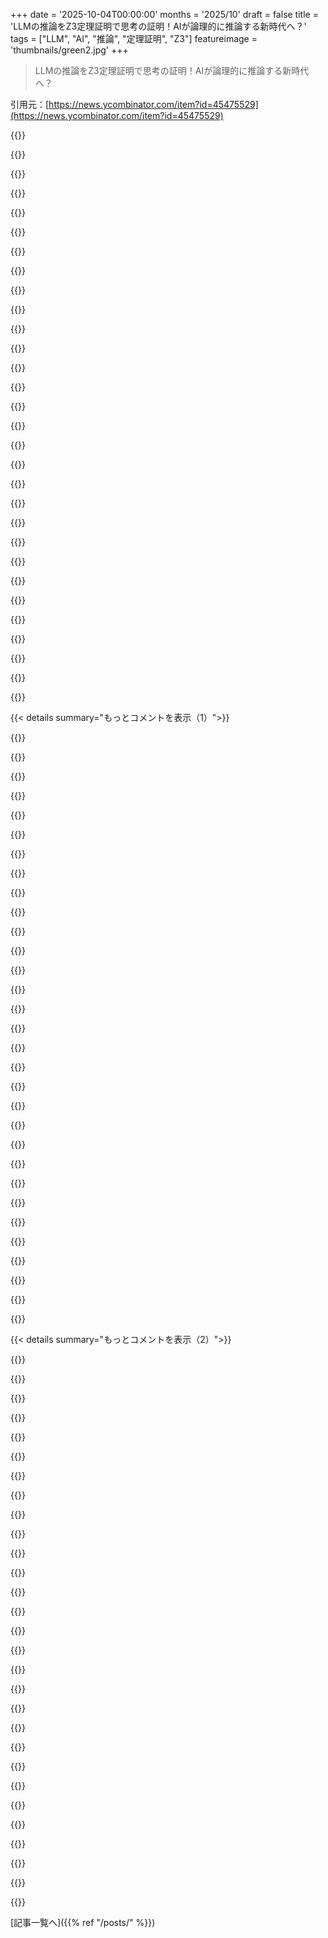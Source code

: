 +++
date = '2025-10-04T00:00:00'
months = '2025/10'
draft = false
title = 'LLMの推論をZ3定理証明で思考の証明！AIが論理的に推論する新時代へ？'
tags = ["LLM", "AI", "推論", "定理証明", "Z3"]
featureimage = 'thumbnails/green2.jpg'
+++

> LLMの推論をZ3定理証明で思考の証明！AIが論理的に推論する新時代へ？

引用元：[https://news.ycombinator.com/item?id=45475529](https://news.ycombinator.com/item?id=45475529)




{{<matomeQuote body="https://arxiv.org/abs/2409.17270" userName="barthelomew" createdAt="2025/10/04 18:34:23" color="">}}




{{<matomeQuote body="Gemini 2.5 Proとの体験談なんだけど、CASシステムで連立方程式を解いてたら、GeminiがPythonのsympyで解をくれたんだ。LLMがこんなことできるとは思わなかったから驚いたよ。あいまいなLLMと厳密なツールを組み合わせると、すごい効果があるってことだね。" userName="chrchr" createdAt="2025/10/04 20:57:22" color="#38d3d3">}}




{{<matomeQuote body="人間って複雑な計算は苦手だけど、コンピューターは得意だよね。たくさんの計算を使ってテキストを予測するプログラム（LLMのことかな？）は、テキスト予測はそこそこだけど計算は苦手。でも、そのプログラムが計算が得意なプログラムの作り方を予測できるようになるんだ。" userName="TrainedMonkey" createdAt="2025/10/04 21:06:08" color="#ff33a1">}}




{{<matomeQuote body="非決定論的な計算を少しずつやって、時々決定論的な計算でしっかりチェックすれば、可能性は無限大だね。そうなったらAIは自分で進化を始めて、人間はもういらなくなるって話。" userName="emporas" createdAt="2025/10/05 02:14:19" color="#ff5c5c">}}




{{<matomeQuote body="俺たちは意識してないけど、常にたくさんの計算をしてるよ。例えば、腕や指を動かすのに必要な逆運動学みたいなね。" userName="29athrowaway" createdAt="2025/10/05 00:04:06" color="">}}




{{<matomeQuote body="たぶん、テキスト生成プログラムが作った数値計算プログラムが、十分な努力でテキスト生成も上手くなって、また別の数値計算コンピューターを作って…ってループするのかな？" userName="jonplackett" createdAt="2025/10/04 21:11:19" color="#45d325">}}




{{<matomeQuote body="「AIが自分で進化して人間はいらなくなる」って言うけど、発見や有効性のフィードバックのために環境は必要だろ。数学やコードは簡単でも、自動運転車はそうでもないし、ビジネスアイデアはどうやってお金を使わずに試すんだ？分野によってテストの難易度は全然違うよ。" userName="visarga" createdAt="2025/10/05 04:40:21" color="#785bff">}}




{{<matomeQuote body="俺は、逆運動学や運動学を「数値計算」で解いてるわけじゃないと思うんだ。俺たちの神経筋システムはアナログで、今のコンピューターが計算する意味での「数値計算」とは違うんだよね。" userName="pstoll" createdAt="2025/10/05 00:11:09" color="">}}




{{<matomeQuote body="映画「The Thirteenth Floor」を観てみて。" userName="psadri" createdAt="2025/10/04 23:58:51" color="">}}




{{<matomeQuote body="これ、Tomatometerは28%だけど、IMDbだと10点中7点ってちょっと珍しいね。親コメントとの関連性以外で、この映画は面白いと思う？（一般的なHNのコメンターが見るとして）" userName="Barbing" createdAt="2025/10/05 01:36:14" color="">}}




{{<matomeQuote body="チェックは必ずしも決定論的じゃなくていいんだよ。例えば、ランダム化クイックソートなんかはすごくうまく機能するからね。" userName="eru" createdAt="2025/10/05 03:17:05" color="">}}




{{<matomeQuote body="心理学者として、全くその通り！AIはただの数値計算じゃないんだよ。人間や動物の脳はアナログ計算が主役さ。ITの人たちは、人間や動物の知能を全然分かってないから、AIが人間レベルになるなんて馬鹿げたこと言うんだよ。所詮、賢いパペットはパペットにすぎない。僕らはもっとずっと複雑なんだから。" userName="tomcloyd" createdAt="2025/10/05 00:50:58" color="#38d3d3">}}




{{<matomeQuote body="LLMに数学の計算をさせるのは、CAS（Computer Algebra System）を使えばいいのに、バスパスがあるからってバスで引っ越しするようなもんじゃない？わざわざ遠回りしてるように見えるな。" userName="DrewADesign" createdAt="2025/10/04 22:55:07" color="">}}




{{<matomeQuote body="全く同意できないな。要素のソートなんてAIの狭い応用で、チェスみたいなもんだよ。ロボットがトマトを掴む例みたいに、予測不可能な状況では決定論的な計算が絶対必要だろ？「$tomato_distance + $tomato_size ＜ $arm_length」って制約を満たさないなら、「move_closer();」って明確な指示が要るんだよ。<br>論文では「LLM-Thoughts」をDSLコードとして解析し、Z3定理証明器で検証してるって書いてるけどね。" userName="emporas" createdAt="2025/10/05 04:08:08" color="#38d3d3">}}




{{<matomeQuote body="僕らの脳ってアナログなの？それともデジタル？シナプスは発火するかしないか、0か1みたいにデジタルに近いと思うんだけど。トランジスタを使った論理回路も、しきい値を超えたら状態が変わる、って感じだしね。" userName="galaxyLogic" createdAt="2025/10/05 04:45:42" color="">}}




{{<matomeQuote body="それってどうやって動いたの？GeminiがSymPyを自分のマシンで実行したの？それともSymPyへのアクセスがGeminiに標準で組み込まれてて、通常のチャットで使える感じ？" userName="jansan" createdAt="2025/10/05 07:46:06" color="#785bff">}}




{{<matomeQuote body="もっと良い比喩を言うなら、引っ越し用にトラックを借りようと頑張ったけど、全然うまくいかなくて、結局引っ越し業者を雇う羽目になった、って感じじゃないかな。" userName="afiori" createdAt="2025/10/05 09:40:43" color="">}}




{{<matomeQuote body="シミュレーションが鍵だよ。経済学に詳しいモデルがあれば、結果を独立して評価できるし、自己強化的な学習環境にもなるんだ。例えば、MuZero（https://en.wikipedia.org/wiki/MuZero）みたいなシステムがそうだね。" userName="jaggederest" createdAt="2025/10/05 05:00:20" color="#38d3d3">}}




{{<matomeQuote body="ニューロンは、逆運動学みたいな数値をガリガリ計算してるわけじゃないんだよ。" userName="HumanOstrich" createdAt="2025/10/05 00:52:06" color="">}}




{{<matomeQuote body="この手の思考、大好き。ありがとう。" userName="patcon" createdAt="2025/10/04 22:54:35" color="">}}




{{<matomeQuote body="もしMatrix、Memento、Truman Show、Black Mirror（San Junipero、Bandersnatch）、Inception、Interstellar、12 Monkeysとかが好きなら、これも気に入るかもね。テーマは必ずしも同じじゃないけど、私には雰囲気が近いんだ。若い頃にすごく楽しんだよ。" userName="bonoboTP" createdAt="2025/10/05 12:36:07" color="">}}




{{<matomeQuote body="評論家ウケは良くなかったけど、視聴者スコアは多くのプラットフォームで60～70％だね。Matrixの直後に出たから、テーマは似てるけどMatrixには全然及ばない。評論家評価が低かったのは、公開時期のせいだと思うな。でも、良い映画だよ。" userName="c-hendricks" createdAt="2025/10/05 02:01:08" color="#ff5c5c">}}




{{<matomeQuote body="＞有限個の要素を順序付けるのはAIのとても狭い応用だ、とあるけど、ごめん、AIで数字をソートすべきだなんて言ってないよ。<br>＞非決定論的な計算を少しずつ行い、時々決定論的な計算で徹底的にチェックすれば、可能性は無限大だ、ってことに対して返信してるんだ。<br>チェックが必ずしも決定論的である必要はないよ。実際、非決定論的である方が良い場合も多い。https://fsharpforfunandprofit.com/series/property-based-test...も見てみて。<br>‘決定論的計算は、より速く、安く、安全だ’っていう主張が理解できないな。全然そんなことないよ。実際、多くの問題で最速かつ最もシンプルな既知の解法は非決定論的だし、例えば暗号技術では、セキュリティを確保するために非決定論が必要なんだ。" userName="eru" createdAt="2025/10/05 04:48:34" color="#ff5c5c">}}




{{<matomeQuote body="問題はAIがどこに進むべきか？どの方向へ？公理のセットから導き出せる定理は無限にあるんだ。無限にね。AIは全部証明できない。誰かが何をするべきかAIに教える必要があり、それは私たちだよ。" userName="galaxyLogic" createdAt="2025/10/05 04:40:56" color="#ff33a1">}}




{{<matomeQuote body="いや、シナプスの反応はバイナリじゃないよ。" userName="fwip" createdAt="2025/10/05 19:18:07" color="">}}




{{<matomeQuote body="実際の計算というより、記憶に頼ってるって言う？自転車に乗るときなんか、確かにそう感じるけど。" userName="Flere-Imsaho" createdAt="2025/10/05 21:16:56" color="">}}




{{<matomeQuote body="親コメントは記号操作について話してるんだよ、ただの数字計算じゃなくてね。それはまさに人間が得意で、機械が苦手とされることだ。" userName="idiotsecant" createdAt="2025/10/04 23:06:03" color="">}}




{{<matomeQuote body="LLMとsympyを数学に使うのがすごく好きだよ。LLMにsympyプログラムを書いてもらって、記号操作が正しく行われたって信頼できるんだ。コードは人間とLLMの両方で反復的に編集・改善できる便利な成果物で、gitの履歴とかも使える。テストやアサーションを実行してパスすることで、数学が正しいままであるという自信を築き、維持するのに役立つんだ。ヘルパー関数を使ってsympyコードからLaTeXなどに簡単にレンダリングしてるよ。この量子消しゴム実験の多くの数学は、この方法で行われたんだ。https://github.com/paul-gauthier/entangled-pair-quantum-eras..." userName="anotherpaulg" createdAt="2025/10/04 21:11:06" color="#785bff">}}




{{<matomeQuote body="LLMと形式検証ツールの組み合わせはかなり面白いね。コンプライアンス自動化のためにこのことを考えてるんだ。多くの規制要件は理論的には形式的な制約として表現できるはず。でもパフォーマンスが気になるな。Z3は複雑な問題だとすごく遅くなることがあって、それにLLM呼び出しを連鎖させると、インタラクティブな利用ケースではレイテンシが厳しくなるかもね。" userName="selinkocalar" createdAt="2025/10/08 00:13:13" color="#38d3d3">}}




{{<matomeQuote body="初期のLLMは計画立案と実行はかなり得意だよね。多分、主な欠点はコンテキストが広がるにつれて（つまりタスクが複雑になるにつれて）混乱することかな。" userName="fennecfoxy" createdAt="2025/10/06 16:52:02" color="#ff5c5c">}}




{{< details summary="もっとコメントを表示（1）">}}

{{<matomeQuote body="シミュレーション環境では訓練中のアラインメントの可能性が示唆されるけど、リアルタイムの現実世界データストリームの方が優れてるね。でも大事な点は変わらないよ。システム思考で規定された抽象化のランドスケープを探求するのに環境は必要ないんだ。人間とのインターフェースに環境があればいいだけ。" userName="enknee1" createdAt="2025/10/05 14:26:57" color="#45d325">}}




{{<matomeQuote body="LLMって統計的言語モデルであって（当たり前だけど）推論器じゃないんだよね。でも論理プログラム、特にPrologソースの生成は、信じられないくらいうまくいくのを見つけたんだ [1]。Prologが記号的自然言語処理のために導入されたから、訓練データに翻訳例が豊富なのかもしれないね。Z3のLispっぽいSMTLib構文の代わりに、Datalog構文 [2] をチェックしてみる価値はあるかも。<br>[1]: https://quantumprolog.sgml.net/llm-demo/part1.html<br>[2]: https://microsoft.github.io/z3guide/docs/fixedpoints/syntax" userName="tannhaeuser" createdAt="2025/10/04 20:51:44" color="#ff5c5c">}}




{{<matomeQuote body="うん！Z3のDatalog構文はかなりすごいね！僕らの文法に関する論文では、ソルバーとの相互運用性が一番高かったからSMT [1] を使ったけど、僕らの技術はPROLOGでも動くんだ。NeurIPSの査読者の要望でテストしたんだよね。これはDatalog [2] でも動くはずだと思ってる。<br>[1] https://arxiv.org/abs/2505.20047<br>[2] https://github.com/antlr/grammars-v4/blob/master/datalog/dat..." userName="barthelomew" createdAt="2025/10/04 21:16:44" color="#38d3d3">}}




{{<matomeQuote body="ニューラルシンボリックシステムは、ここで何度も言われてるように、非常に高い確率で未来だね。" userName="larodi" createdAt="2025/10/05 06:55:12" color="">}}




{{<matomeQuote body="WolframAlphaは構文が自然じゃないから、ほとんど使えないんだ。WolframAlphaは良いAIで、決して嘘をつかないよね。電卓も良いAIで、めったに嘘をつかない（浮動小数点演算の丸め誤差のせいで）。<br>そうそう、Wikipediaによると電卓もAI技術なんだって。コンピュータはかつて人間だったし、今は数字や関数・変数・方程式で数学をする知的な特性を示すツールだからね。LLMを使って電卓やWolframAlphaのような記号AIシステムにクエリするのが、テキストの書き換え以外で唯一実行可能なLLMの使い道みたいだね。LLMが自力で何かを知ってるって考えるのは、大きな誤りだよ。" userName="a3w" createdAt="2025/10/05 16:43:28" color="#45d325">}}




{{<matomeQuote body="これ、面白いアプローチだね。僕のチームは、LLMを使ってビジネスオペレーションのポリシーをLEANでエンコードする、とても似たようなプロトタイプを作ってるんだ。社内のGoogle DocsやWikiページといった知識ベースをまずLLMでLEANに変換するんだ。そして一貫性を検証するためにソルバーを動かす。Wikiページが変更されたら、このプロセスを再度実行するんだけど、これは実質的にプロセスに対するリンターだね。まだプロトタイピング段階を超えてないとは言えないけど、LEANへの変換は少なくとも一部のエンジニアが目を通す必要があるからね。でも、特に厳格な法的・財務的コンプライアンスが求められる分野では、本当に有望なアプローチだと思うよ。" userName="LASR" createdAt="2025/10/04 19:24:02" color="#ff5733">}}




{{<matomeQuote body="自動形式化のギャップは、確かに埋めるのがかなり難しいよね。僕らはNeurIPS 2025の論文で、明確に定義された文法における自動形式化の不確実性定量化を研究したんだ [1]。もしもっと詳しく話したり議論したりしたくなったら、いつでも喜んでチャットするよ！<br>[1] https://arxiv.org/abs/2505.20047" userName="barthelomew" createdAt="2025/10/04 19:39:22" color="#38d3d3">}}




{{<matomeQuote body="そういうポリシーの例を共有してもらえる？現実世界でLEANに適用できるほど十分に定義されたものって、なかなか思いつかなくて困ってるんだ。" userName="viraptor" createdAt="2025/10/04 19:40:54" color="">}}




{{<matomeQuote body="僕みたいにLEANって何？って好奇心がある人のために、ここに説明があるよ。Lean Theorem ProverはMicrosoftのプロジェクトなんだ。ここ [1] で見つけられるよ！<br>[1] https://www.microsoft.com/en-us/research/project/lean/" userName="chandureddyvari" createdAt="2025/10/05 05:14:28" color="#ff5c5c">}}




{{<matomeQuote body="Leanは13年間開発されてて、Microsoft ResearchやAWSのLeo de Mouraが関わったけど、Microsoft単独じゃなくオープンソースプロジェクトだよ。<br>詳しくはこちら: https://lean-lang.org/" userName="ashandoak" createdAt="2025/10/06 14:23:38" color="#785bff">}}




{{<matomeQuote body="超クールだね！矛盾するガイダンスを体系的に特定するのにめちゃくちゃ役立ちそうだよ。" userName="pbronez" createdAt="2025/10/04 23:21:30" color="">}}




{{<matomeQuote body="これ、すごく面白い研究分野だよね。僕も数年前に似たことをやったよ。論理や確率的論理推論エンジンを使って、結論が前提から導かれるか確認したり、エージェントで知識を形式化したりしたんだ。銀の弾丸じゃないけど、ある程度の正確性は保証できるよ。<br>シンボルやエージェントを審査員にするのは有望だと思うな。例えばこれ: https://arxiv.org/abs/2410.10934" userName="nextos" createdAt="2025/10/04 19:35:29" color="#38d3d3">}}




{{<matomeQuote body="あなたの論文、読んだよ！めちゃくちゃクールだね！僕もこの夏、AWS ARChecksで似たような自動形式化のための深い研究エージェントを作ってたんだ。<br>その仕事はまだ公開されてないけど、この製品で試せるよ！[1] https://aws.amazon.com/blogs/aws/minimize-ai-hallucinations-..." userName="barthelomew" createdAt="2025/10/04 19:42:42" color="#785bff">}}




{{<matomeQuote body="エージェントやLLMを審査員にするのは偏りがあるから、最初はいいけど、最終的には性能をキャップしちゃうよ。<br>もっと能力を上げたいなら、専門家の人間か、確定的なオラクルに移行すべきだね。" userName="CuriouslyC" createdAt="2025/10/04 19:43:42" color="#38d3d3">}}




{{<matomeQuote body="LLMはアブダクションを示すけど、これは”判断”とは違う。判断ができるのは人間だけだよ。でもね、人間の判断が必要だと思われてるタスクの多くは、実はアブダクションで人間並みにできるんだ。<br>LLMをうまく使えば、人間の判断が必要なタスクを減らして、負担を軽くできる。たくさんのルーチンワークを自動化したり、複雑なタスクで人間の効率を劇的に上げたりできるんだよ。" userName="fnordpiglet" createdAt="2025/10/05 05:38:37" color="#785bff">}}




{{<matomeQuote body="なんでそう決めつけられるの？例えば、審査するLLMと審査されるLLMが別なら、バイアスも違ってくるんじゃないかな？<br>それに、LLMの推論能力が上がっていけば、人間の審査員に近づくと思わない？" userName="jebarker" createdAt="2025/10/04 20:19:46" color="#ff5733">}}




{{<matomeQuote body="LLMには位置とか応答長、あいまいな言葉のバイアスがあるんだ。これは論文でも厳密に示されてるよ。<br>目標の限界に近づくと、優秀な回答同士の違いが見分けられなくなっちゃうんだよね。<br>測定がノイズだらけだったら、何を変えてもその影響を正確に判断できない、ってこと。" userName="CuriouslyC" createdAt="2025/10/04 20:36:52" color="#38d3d3">}}




{{<matomeQuote body="確かに、人間の審査員って平均的にダメだよね。LLMの審査員なら、特定の種類の問題を探すようにプロンプトで指示できるし、複数のLLM審査員を組み合わせて、アウトプットを細かくチェックできるんだ。（プロンプトを工夫して、いろんなバイアスを意図的に組み込む感じだね。）" userName="sdenton4" createdAt="2025/10/04 20:37:52" color="#45d325">}}




{{<matomeQuote body="LLMは生成プロセスに論理的な制約がないんだ。学習するのは確率的な制約だけだよ。<br>だから、後から論理検証しても、「LLMの推論が正しいことを保証してる」わけじゃないんだ。（僕も1年前に試したよ）。<br>それは、LLMの出力がたまたま正しい論理パターンに一致するかを分類してるだけで、LLMの出力自体は常に間違ってる可能性もあるんだよ。定理証明器は、その場合ただの分類器として機能するだけで、何も保証してくれない。" userName="nakamoto_damacy" createdAt="2025/10/04 19:45:50" color="#45d325">}}




{{<matomeQuote body="うん、これは本物の問題で、俺たちの次の論文で”autoformalization gap”って呼んでるやつだよ。<br>（https://arxiv.org/abs/2505.20047）<br>一部のLLMはテキストとSMT間で一貫性があるけど、そうじゃないのもいるんだ（表1、図14,15）。<br>選択的検証で不確実性を定量化すれば”リスク”を減らせるよ。例えば、表4の”Area Under the Risk Coverage Curve”で示してるみたいにね。" userName="barthelomew" createdAt="2025/10/04 20:08:21" color="#785bff">}}




{{<matomeQuote body="これが”本物の問題”って分かってるなら、どう解決したの？<br>あんたの次の論文の要旨をちらっと見ても答えが書いてないじゃん。<br>ハッキリ言うけど、これは根本的にあんたが達成しようとしてることをぶち壊す大きな制約だよ。<br>LLMが生成したテキストは、元々真実とか事実とは関係ないものなのに、それを検証器に通すって、空気ばっかり検証してるみたいだ。<br>ホメオパシーの研究と同じだよ。LLMも、事実性に基づいたテキストを生成できる方法を見つけないと、検証しても意味がないよ。" userName="YeGoblynQueenne" createdAt="2025/10/05 10:24:48" color="#ff5c5c">}}




{{<matomeQuote body="確率的制約ってそこら中にあるんだよ。<br>サイン関数は直角三角形の対辺と斜辺の比率だから、当然サインは常に正だ、って習うよね。<br>でも、単位円上の点の座標として定義を変えられるくらい、思考は柔軟であるべきなんだ。<br>だから、君の知識—記号的なものも—確率的になり得るんだよ。" userName="avmich" createdAt="2025/10/04 20:28:04" color="">}}




{{<matomeQuote body="君は正しい方向で考えてるけど、形式化しないとすぐに袋小路だよ。<br>微分幾何学を確率の上に、その上に圏論的論理を重ねて、各層が下位層を制約し、全てがまとまれば、何かを成し遂げられるさ...。<br>この分野では既に研究があるよ。<br>最近Forbesに掲載された「Why LLMs are failing」っていう記事で俺がインタビューされたんだ。そこからL. Thorne McCarty教授の実際の技術的仕事にもリンクしてるよ。<br>https://www.forbes.com/sites/hessiejones/2025/09/30/llms-are..." userName="nakamoto_damacy" createdAt="2025/10/04 20:35:27" color="#ff33a1">}}




{{<matomeQuote body="俺、25日前にredditでこの手法について1年間開発したこと投稿したんだ。<br>このスレッドの別のコメントで、警鐘を鳴らしてるんだけど、LLMじゃ解決できない問題があるってことが作者の返答から漏れてるんだよ。<br>LLMは生成プロセスに論理的制約が必要だけど、それがないからね。<br>だから、それから別のことに方向転換したんだ（このスレッドの別のコメントでも言ってるけど）。<br>https://www.reddit.com/r/healthIT/comments/1n81e8g/comment/n..." userName="nakamoto_damacy" createdAt="2025/10/05 00:44:00" color="#785bff">}}




{{<matomeQuote body="つまり、LLMを使って推論を構造化されたJSON形式のDSLとして下書きして、それを確定的に一階述語論理に変換し、Z3定理証明器で検証するってのが核となるアイデアなのね。<br>単なる説得力のあるChain-of-Thoughtじゃなくて、最終的な答えが証明可能に導かれる（または反例が得られる）ってところが面白いね。" userName="sytse" createdAt="2025/10/04 22:30:41" color="#ff5733">}}




{{<matomeQuote body="これって俺の読み方で合ってる？<br>統計的なLLMの出力を形式論理モデルに通すってこと？<br>それって”ごみを入れたらごみが出る”ってやつじゃないの？" userName="0xWTF" createdAt="2025/10/04 21:08:12" color="">}}




{{<matomeQuote body="形式論理は便利なフィルターとして機能するんだ。<br>言い換えれば、”ごみを入れたら、フィルターに通されたごみが出る”ってこと。<br>進化ってのは、完全にランダムな”ごみ”みたいな突然変異があって、それが環境によって”フィルターにかけられる”ことで機能するのを思い出してみて。" userName="avmich" createdAt="2025/10/04 22:48:36" color="#45d325">}}




{{<matomeQuote body="それは主観的だよ。<br>過去数千年で俺たちが発明したものは全部ごみだったって主張する人もいるだろうね。<br>洞窟での生活の方がずっと楽だったろうし、たとえ短命だったとしてもさ。" userName="varispeed" createdAt="2025/10/04 21:57:21" color="">}}




{{<matomeQuote body="「全部ダメだ」って思い込みすぎだよ。実際、かなり使える場面もあるんだから。" userName="baq" createdAt="2025/10/05 05:31:03" color="">}}




{{<matomeQuote body="リポジトリには詳細が少ないけど、論文の成果物なら分かる。これはLLMにZ3プログラムを生成させて、質問を論理的に表現するAPIみたいだね。人間がSMTルールを手動で確認できるのか？LLMが不健全な事実やルールを追加しないか？<br>論文ではロジックベンチマークで51%もの誤検出率を報告してるのが衝撃的だ。評価が薄いのが残念だね。" userName="ivanbakel" createdAt="2025/10/04 19:30:46" color="#ff5733">}}

{{</details>}}




{{< details summary="もっとコメントを表示（2）">}}

{{<matomeQuote body="うん、この論文は去年のGPT-4oで書かれたもので、最新モデルではかなり改善されてるよ。<br>例えば、https://arxiv.org/pdf/2505.20047 のTab 1を見てみて。o3-miniはSMTでもテキスト推論をよく反映してる。<br>AWS Automated Reasoning Checksみたいな商用製品だと、ポリシー文書からモデルを作り、LLMのQ＼Aがポリシーに準拠してるかをソルバーで検証するんだ。これで99%+の健全性保証が提供されるらしい。<br>https://aws.amazon.com/blogs/aws/minimize-ai-hallucinations-..." userName="barthelomew" createdAt="2025/10/04 20:02:29" color="#45d325">}}




{{<matomeQuote body="「99%の確率で」って話だけど…これって曖昧なサンプル空間だよね。結果の健全性は、どんな質問をするかによるのは明らか。一体どんな質問のセットに対して99%保証が成り立つんだ？" userName="bhk" createdAt="2025/10/05 03:54:21" color="#ff5c5c">}}




{{<matomeQuote body="誰がルールを作るんだ？" userName="cerved" createdAt="2025/10/04 23:14:21" color="">}}




{{<matomeQuote body="面白いアプローチだけど、まだやることは多いみたいだね。<br>「アリスには60人の兄妹と212人の姉妹がいる。アリスの兄には何人の姉妹がいる？」という質問で試したけど、生成されたプログラムはあまり役に立たなかったよ。" userName="jadelcastillo" createdAt="2025/10/07 09:25:48" color="#ff5733">}}




{{<matomeQuote body="面白いね。このアプローチでツールコーリングを実装できないかな？LLMが形式仕様でツールを呼び出し、結果を受け取って、コードエージェントがコンパイラを実行してエラーから自己修正するみたいにさ。" userName="derekcheng08" createdAt="2025/10/05 06:32:35" color="#45d325">}}




{{<matomeQuote body="学術論文「Proof of thought: Neurosymbolic program synthesis allows robust and interpretable reasoning」（2024）を見てみて。関連リンクはこちら: https://arxiv.org/abs/2409.17270 と https://scholar.google.com/scholar?hl=en&as_sdt=0%2C43&q=%22..." userName="westurner" createdAt="2025/10/05 00:42:52" color="#45d325">}}




{{<matomeQuote body="これ、すごく面白い！ただ考えを口にするだけでなく、検証可能な日記をつけるAIって最高だね。まるで暗号公証人が脳に住んでいる哲学者みたい。素晴らしい仕事だよ！" userName="renshijian" createdAt="2025/10/05 01:40:37" color="#38d3d3">}}




{{<matomeQuote body="クールな研究だね！リポジトリでDSLがどうなってるか見に行ったんだけど、分かりやすい例が見つけにくかったんだ。READMEにスニペットを追加してくれると嬉しいな。" userName="tonerow" createdAt="2025/10/04 20:33:31" color="#ff5733">}}




{{<matomeQuote body="興味持ってくれてありがとう！それやるよ。とりあえず、11ページ以降を見てみて。いろんな状況を説明してるから！(https://arxiv.org/pdf/2409.17270)" userName="barthelomew" createdAt="2025/10/04 20:47:39" color="#ff5733">}}




{{<matomeQuote body="gitリポジトリにDSLの紹介があれば、もっと分かりやすくなるっていうコメントに賛成！" userName="pstoll" createdAt="2025/10/05 00:18:48" color="">}}




{{<matomeQuote body="これこそ、次のAI冬が来る前にLLMが実現してくれると期待してることなんだよな。" userName="Yoric" createdAt="2025/10/04 21:22:21" color="">}}




{{<matomeQuote body="LLMを研究で使う人が使いこなせてないのに驚く。このベンチマークはOpenAI APIで生のテキストをJSONにパースしてるけど、APIは昔から構造化出力をサポートしてる。これなら推論でスキーマ準拠の出力が保証され、幻覚も防げる。主要プロバイダーは皆この機能に対応し、オープンモデルなら任意のスキーマに沿った推論エンジンも簡単に作れる。幻覚の問題は今や簡単に解決できるのに、困惑するよ。" userName="sigmoid10" createdAt="2025/10/04 19:24:08" color="#785bff">}}




{{<matomeQuote body="やあ！俺は去年の夏、Microsoft Researchでのインターン中に、実際のインタープリタのほとんどを設計・作成したよ。<br>DSLの設計を始めた時はGPT-4の制約付きデコーディングはまだ使えなかったし、この特定のDSLを制約するための正規表現を作るのはかなり難しいんだ。<br>SMT（https://arxiv.org/abs/2505.20047）みたいに言語の文法がもっと明確に定義されていれば、オープンソースのLLMでもできるんだけどね。" userName="barthelomew" createdAt="2025/10/04 19:46:17" color="#38d3d3">}}




{{<matomeQuote body="何を言ってるんだ？OpenAIは2023年からAPIで構造化JSON出力をサポートしてるぞ。現在の構造化出力APIは2024年の夏に導入されたけど、それは主に使いやすさの改善で、裏側ではJSONが使われてるんだ。" userName="sigmoid10" createdAt="2025/10/04 19:56:40" color="">}}




{{<matomeQuote body="2023年のJSONモードは君の言う通り。でも俺たちのプロジェクトは、ただ有効なJSONオブジェクトだけでなく、もっと複雑なDSL文法を強制する必要があったんだ（詳細は付録を見て）。新しい構造化出力APIは大幅な改善だけど、当時のツールは特定の制約には合わなかったのさ。" userName="barthelomew" createdAt="2025/10/04 20:28:01" color="#ff33a1">}}




{{<matomeQuote body="’何を言ってるんだ？’みたいな攻撃的な表現はHNコメントから削除してほしいな。サイトのガイドライン（https://news.ycombinator.com/newsguidelines.html）に載ってるんだ。好奇心旺盛な会話がしたいんだよ。その部分がなければ君のコメントは良かったのにね。" userName="dang" createdAt="2025/10/04 20:02:18" color="">}}




{{<matomeQuote body="嫌味じゃなくて、本当に問題の理解を間違えてるのかどうか、混乱してるんだ。だって解決策はすごく明白に見えるからね。" userName="sigmoid10" createdAt="2025/10/04 20:05:26" color="">}}




{{<matomeQuote body="信じるよ！でもネットの返信が’何を言ってるんだ？’から始まると、多くの読者にはそう受け取られがちだよ。それが意図じゃないなら、別の表現を使うのが一番だね。" userName="dang" createdAt="2025/10/04 21:06:46" color="">}}




{{<matomeQuote body="失礼だけどさ、彼らは皮肉じゃないって言ってるじゃん。なんでそんなに発言をコントロールしようとするの？もし彼のトーンが気に入らなきゃ、こっちだってダウンボートできるし、それで自己調整できるでしょ。" userName="vasco" createdAt="2025/10/05 06:54:24" color="">}}




{{<matomeQuote body="彼らは良い意図だったって言ってたけど、意図は明確にしないと伝わらないよ[1]。モデレーションで重要なのは、意図じゃなくてシステム全体への影響なんだ[2]。<br>なんでHNにモデレーターが必要かって話だよね。残念だけど、コミュニティとソフトウェアだけだと上手くいかなくなるから、人間（モデレーター）が必要なんだ[3]。個々のやり取りじゃなくて、システム全体がどう機能するかが大事。モデレーターが間違ってたら指摘していいよ。直すから。でも、システムにはモデレーターが必要なんだ。<br>[1] https://hn.algolia.com/?dateRange=all&page=0&prefix=true&que...<br>[2] https://hn.algolia.com/?dateRange=all&page=0&prefix=true&que...<br>[3] https://hn.algolia.com/?dateRange=all&page=0&prefix=true&que..." userName="dang" createdAt="2025/10/05 15:49:09" color="#45d325">}}




{{<matomeQuote body="すごいとは思わないな。新しいモデルや機能、使い方がたくさんありすぎて、何か一つに深く潜り込もうとすると、その間に43個も他のことが通り過ぎちゃうんだ。" userName="atrus" createdAt="2025/10/04 19:33:13" color="">}}




{{<matomeQuote body="その分野で働いてない普通の開発者ならわかるけど、それでも年に一回ドキュメントを読めば、この特定の問題に関してめちゃくちゃ恩恵があったはずだよ。ML研究者なら、この時点では言い訳の余地はないね。" userName="sigmoid10" createdAt="2025/10/04 19:35:30" color="#ff5c5c">}}




{{<matomeQuote body="OpenAIの構造化出力を使うと、時々JSONパースエラーが出ることがあるんだよね。でも再試行すると直る。LLMには指示を出してるけど、検証は呼び出し側に任されてるみたい。みんなも同じ状況なのかな？" userName="jssmith" createdAt="2025/10/04 19:41:51" color="#38d3d3">}}




{{<matomeQuote body="そうだよ！DSLがかなり複雑だから、LLMは難しいと感じるんだ。僕たちはNeurIPS 2025の論文（https://arxiv.org/abs/2505.20047）でSMTを使った、もっと効果的なバージョンのプロトタイプを作ったんだ。近いうちにそのコードをオープンソースにする予定だよ！" userName="barthelomew" createdAt="2025/10/04 19:48:33" color="#785bff">}}




{{<matomeQuote body="型の定義をどれくらい厳密にするかによるね。APIに情報を渡すのにpydanticを使ってる？これにはいくつかの落とし穴があるよ。全部が完全にサポートされてるわけじゃないし、舞台裏でJSONに変換されるからね。でも原則として、自己回帰エンジンは提供されたスキーマを壊すトークンは許可しないはずだけど。" userName="sigmoid10" createdAt="2025/10/04 19:50:25" color="#785bff">}}




{{<matomeQuote body="使い方が間違ってるのかもしれないけど、GPT-5でZod-to-structured-outputヘルパーを使ってみたら、パースを壊すような末尾のカンマとか、同じ応答に複数のJSON応答が出てくるみたいな変なことがよくあったんだ。結局、バグはまだあるだろうね。だから、リトライでラップする必要があると思うよ。" userName="striking" createdAt="2025/10/04 19:55:38" color="#785bff">}}




{{<matomeQuote body="うん、それって100%ユーザーかミドルウェアの問題っぽいね。そういうラッパーは使わない方がいいよ、どうせいつも古くなってるんだから。APIを直接使う方法を学んだ方が、たくさんの頭痛の種を避けられるし、そんなに難しくないからさ。" userName="sigmoid10" createdAt="2025/10/04 20:01:30" color="">}}




{{<matomeQuote body="いや、僕たちはhttps://github.com/transitive-bullshit/openai-zod-to-json-sc...経由でOpenAIベンダーバージョンのzod-to-json-schemaを使ってて、それをOpenAI APIの`json_schema`フィールドに直接適用してるんだ。多分、どこかに微妙なバグがあるのかもしれないけど、本当に不正なリクエストを送ってたら400レスポンスが返ってくるはずだよ。" userName="striking" createdAt="2025/10/04 20:11:04" color="#ff33a1">}}

{{</details>}}



[記事一覧へ]({{% ref "/posts/" %}})

